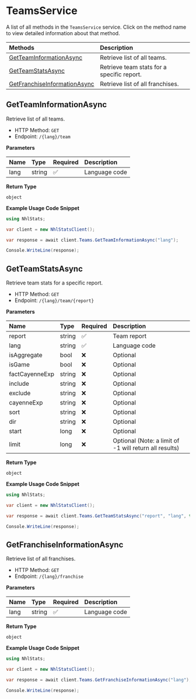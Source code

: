 # TeamsService

A list of all methods in the `TeamsService` service. Click on the method name to view detailed information about that method.

| Methods                                                       | Description                                |
| :------------------------------------------------------------ | :----------------------------------------- |
| [GetTeamInformationAsync](#getteaminformationasync)           | Retrieve list of all teams.                |
| [GetTeamStatsAsync](#getteamstatsasync)                       | Retrieve team stats for a specific report. |
| [GetFranchiseInformationAsync](#getfranchiseinformationasync) | Retrieve list of all franchises.           |

## GetTeamInformationAsync

Retrieve list of all teams.

- HTTP Method: `GET`
- Endpoint: `/{lang}/team`

**Parameters**

| Name | Type   | Required | Description   |
| :--- | :----- | :------- | :------------ |
| lang | string | ✅       | Language code |

**Return Type**

`object`

**Example Usage Code Snippet**

```csharp
using NhlStats;

var client = new NhlStatsClient();

var response = await client.Teams.GetTeamInformationAsync("lang");

Console.WriteLine(response);
```

## GetTeamStatsAsync

Retrieve team stats for a specific report.

- HTTP Method: `GET`
- Endpoint: `/{lang}/team/{report}`

**Parameters**

| Name           | Type   | Required | Description                                            |
| :------------- | :----- | :------- | :----------------------------------------------------- |
| report         | string | ✅       | Team report                                            |
| lang           | string | ✅       | Language code                                          |
| isAggregate    | bool   | ❌       | Optional                                               |
| isGame         | bool   | ❌       | Optional                                               |
| factCayenneExp | string | ❌       | Optional                                               |
| include        | string | ❌       | Optional                                               |
| exclude        | string | ❌       | Optional                                               |
| cayenneExp     | string | ❌       | Optional                                               |
| sort           | string | ❌       | Optional                                               |
| dir            | string | ❌       | Optional                                               |
| start          | long   | ❌       | Optional                                               |
| limit          | long   | ❌       | Optional (Note: a limit of -1 will return all results) |

**Return Type**

`object`

**Example Usage Code Snippet**

```csharp
using NhlStats;

var client = new NhlStatsClient();

var response = await client.Teams.GetTeamStatsAsync("report", "lang", true, true, "factCayenneExp", "include", "exclude", "cayenneExp", "sort", "dir", 1, 1);

Console.WriteLine(response);
```

## GetFranchiseInformationAsync

Retrieve list of all franchises.

- HTTP Method: `GET`
- Endpoint: `/{lang}/franchise`

**Parameters**

| Name | Type   | Required | Description   |
| :--- | :----- | :------- | :------------ |
| lang | string | ✅       | Language code |

**Return Type**

`object`

**Example Usage Code Snippet**

```csharp
using NhlStats;

var client = new NhlStatsClient();

var response = await client.Teams.GetFranchiseInformationAsync("lang");

Console.WriteLine(response);
```

<!-- This file was generated by liblab | https://liblab.com/ -->
